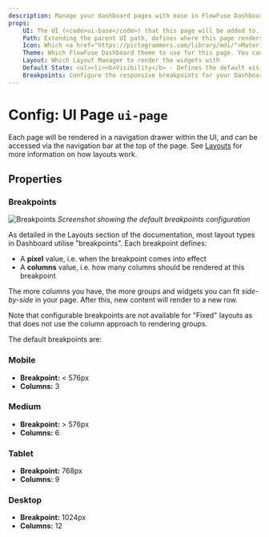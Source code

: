 ```yaml
---
description: Manage your dashboard pages with ease in FlowFuse Dashboard for a streamlined user experience.
props:
    UI: The UI (<code>ui-base</code>) that this page will be added to. 
    Path: Extending the parent UI path, defines where this page renders
    Icon: Which <a href="https://pictogrammers.com/library/mdi/">Material Designs Icon</a> to use for the page. No need to include the <code>mdi-</code> prefix.
    Theme: Which FlowFuse Dashboard theme to use for this page. You can customise your own too.
    Layout: Which Layout Manager to render the widgets with
    Default State: <ul><li><b>Visibility</b> - Defines the default visibility of this page in hte side navigation menu.</li><li><b>Interactivity</b> - Controls whether the item is disabled/enabled in the side navigation menu.</li></ul><p>Both of these can be overridden by the user at runtime using a <code>ui-control</code> node.</p>
    Breakpoints: Configure the responsive breakpoints for your Dashboard, controlling how many columns render at different screen sizes. Not available for "Fixed" layouts.
---
```


<script setup>
</script>

# Config: UI Page `ui-page`

Each page will be rendered in a navigation drawer within the UI, and can be accessed via the navigation bar at the top of the page. See [Layouts](../../contributing/guides/layouts) for more information on how layouts work.

## Properties

<PropsTable :hide-dynamic="true"/>

### Breakpoints

![Breakpoints](../../../assets/images/breakpoints-config.png)
_Screenshot showing the default breakpoints configuration_

As detailed in the Layouts section of the documentation, most layout types in Dashboard utilise "breakpoints". Each breakpoint defines:

- A **pixel** value, i.e. when the breakpoint comes into effect
- A **columns** value, i.e. how many columns should be rendered at this breakpoint

The more columns you have, the more groups and widgets you can fit _side-by-side_ in your page. After this, new content will render to a new row.

Note that configurable breakpoints are not available for "Fixed" layouts as that does not use the column approach to rendering groups.

The default breakpoints are:

### Mobile

- **Breakpoint:** < 576px
- **Columns:** 3

### Medium

- **Breakpoint:** > 576px
- **Columns:** 6

### Tablet

- **Breakpoint:** 768px
- **Columns:** 9

### Desktop

- **Breakpoint:** 1024px
- **Columns:** 12


